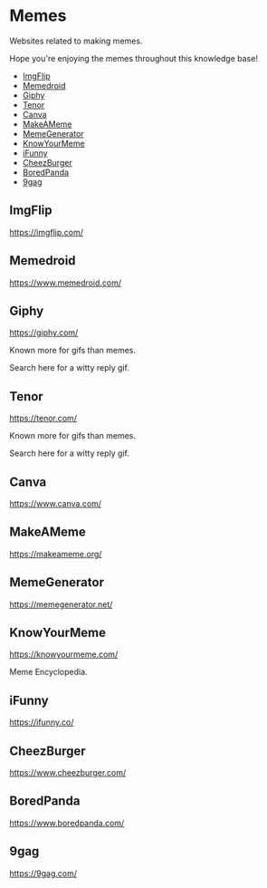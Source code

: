 # Memes

Websites related to making memes.

Hope you're enjoying the memes throughout this knowledge base!

<!-- INDEX_START -->

- [ImgFlip](#imgflip)
- [Memedroid](#memedroid)
- [Giphy](#giphy)
- [Tenor](#tenor)
- [Canva](#canva)
- [MakeAMeme](#makeameme)
- [MemeGenerator](#memegenerator)
- [KnowYourMeme](#knowyourmeme)
- [iFunny](#ifunny)
- [CheezBurger](#cheezburger)
- [BoredPanda](#boredpanda)
- [9gag](#9gag)

<!-- INDEX_END -->

## ImgFlip

<https://imgflip.com/>

## Memedroid

<https://www.memedroid.com/>

## Giphy

<https://giphy.com/>

Known more for gifs than memes.

Search here for a witty reply gif.

## Tenor

<https://tenor.com/>

Known more for gifs than memes.

Search here for a witty reply gif.

## Canva

<https://www.canva.com/>

## MakeAMeme

<https://makeameme.org/>

## MemeGenerator

<https://memegenerator.net/>

## KnowYourMeme

<https://knowyourmeme.com/>

Meme Encyclopedia.

## iFunny

<https://ifunny.co/>

## CheezBurger

<https://www.cheezburger.com/>

## BoredPanda

<https://www.boredpanda.com/>

## 9gag

<https://9gag.com/>
